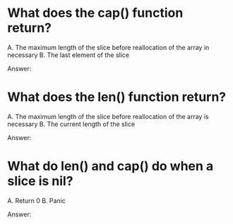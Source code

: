 # What does the cap() function return?

A. The maximum length of the slice before reallocation of the array in necessary
B. The last element of the slice

Answer:

# What does the len() function return?

A. The maximum length of the slice before reallocation of the array is necessary
B. The current length of the slice

Answer:

# What do len() and cap() do when a slice is nil?

A. Return 0
B. Panic

Answer:
